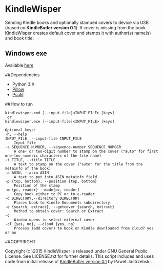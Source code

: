 KindleWisper
============
Sending Kindle books and optionally stamped covers to device via USB (based on **KindleButler version 0.1**).
If cover is missing from the book KindleWisper creates default cover and stamps it with 
author(s) name(s) and book title.

## Windows exe

Available [here](https://github.com/knigophil/KindleWisper/releases)


##Dependencies

- Python 3.X
- [Pillow](http://pypi.python.org/pypi/Pillow/)
- [Psutil](https://pypi.python.org/pypi/psutil)

    
##How to run

    kindlewisper.cmd [--input-file]<INPUT_FILE> [keys]
     or
    kindlewisper.exe [--input-file]<INPUT_FILE> [keys]

    Optional keys:
	-h, --help 
    INPUT_FILE, --input-file INPUT_FILE 
        Input file 
    -s SEQUENCE_NUMBER, --sequence-number SEQUENCE_NUMBER 
        A one- or two-digit number to stamp on the cover ("auto" for first one-two numeric characters of the file name) 
    -t TITLE, --title TITLE 
        A text to stamp on the cover ("auto" for the title from the metainfo of the book) 
    -a ASIN, --asin ASIN 
        A text to put into ASIN metainfo field 
    -p {top, bottom}, --position {top, bottom} 
        Position of the stamp 
    -m {pc, reader} --mode[pc, reader] 
        Copy book either to PC or to e-reader 
    -d DIRECTORY,--directory DIRECTORY 
        Places book to Kindle Documents subdirectory 
    -e {search, extract}, --getcover {search, extract} 
        Method to obtain cover: Search or Extract 
    -c 
        Window opens to select external cover 
    -cl {yes, no}, --cloud {yes, no} 
        Process (add cover) to book on Kindle downloaded from cloud? yes or no

##COPYRIGHT

Copyright (c )2015 KindleWisper is released under GNU General Public License. See LICENSE.txt for further details.
This script includes and uses code from initial release of [KindleButler version 0.1](https://github.com/AcidWeb/KindleButler) by Pawel Jastrzebski.  

